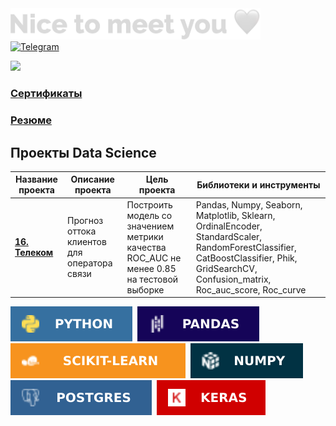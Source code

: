 

<img src="https://github.com/GaakDasha/GaakDasha/blob/main/Nice%20to%20meet%20you%20%F0%9F%A4%8D.png" width="400">

	
<div id="socials" align="left">
	</a>
	<a href="https://t.me/Dara_Shel">
		<img src="https://img.shields.io/badge/Telegram-blue?style=for-the-badge&logo=telegram&logoColor=white" alt="Telegram"/>
	</a>
</div>

![](https://komarev.com/ghpvc/?username=your-github-gaakdasha&color=blue)

### [Сертификаты](https://github.com/GaakDasha/Sertificate)  
### [Резюме](https://tomsk.hh.ru/resume/9499f6e7ff0b3dbc6e0039ed1f304e6f775441?hhtmFrom=resume_list)  


## Проекты Data Science

| Название проекта| Описание проекта | Цель проекта | Библиотеки и инструменты |
| ------------- |--------|--------| -----|
| [**16. Телеком**](https://github.com/GaakDasha/Practicum-by-Yandex/blob/main/16.%20%D0%A2%D0%B5%D0%BB%D0%B5%D0%BA%D0%BE%D0%BC.ipynb)      | Прогноз оттока клиентов для оператора связи| Построить модель со значением метрики качества ROC_AUC не менее 0.85 на тестовой выборке| Pandas, Numpy, Seaborn, Matplotlib, Sklearn, OrdinalEncoder, StandardScaler, RandomForestClassifier,  CatBoostClassifier, Phik, GridSearchCV, Confusion_matrix, Roc_auc_score, Roc_curve|


<img src="https://github.com/GaakDasha/GaakDasha/blob/main/Python.svg" title="python"/>&nbsp;
<img src="https://github.com/GaakDasha/GaakDasha/blob/main/Pandas.svg" title="pandas"/>&nbsp;
<img src="https://github.com/GaakDasha/GaakDasha/blob/main/Scikit-learn.svg" title="scikit-learn"/>&nbsp;
<img src="https://github.com/GaakDasha/GaakDasha/blob/main/Numpy.svg" title="numpy"/>&nbsp;
<img src="https://github.com/GaakDasha/GaakDasha/blob/main/Postgres.svg" title="postgres"/>&nbsp;
<img src="https://github.com/GaakDasha/GaakDasha/blob/main/Keras.svg" title="keras"/>&nbsp;











